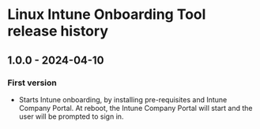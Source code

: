 # Linux Intune Onboarding Tool release history

## 1.0.0 - 2024-04-10

### First version

* Starts Intune onboarding, by installing pre-requisites and Intune Company Portal. At reboot, the Intune Company Portal will start and the user will be prompted to sign in.
